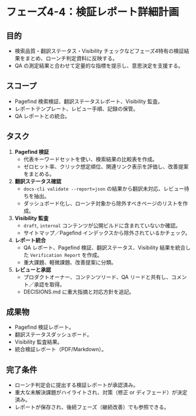 # フェーズ4-4：検証レポート詳細計画

## 目的
- 検索品質・翻訳ステータス・Visibility チェックなどフェーズ4特有の検証結果をまとめ、ローンチ判定資料に反映する。
- QA の測定結果と合わせて定量的な指標を提示し、意思決定を支援する。

## スコープ
- Pagefind 検索検証、翻訳ステータスレポート、Visibility 監査。  
- レポートテンプレート、レビュー手順、記録の保管。  
- QA レポートとの統合。

## タスク
1. **Pagefind 検証**
   - 代表キーワードセットを使い、検索結果の比較表を作成。  
   - ゼロヒット率、クリック想定順位、関連リンク表示を評価し、改善提案をまとめる。
2. **翻訳ステータス確認**
   - `docs-cli validate --report=json` の結果から翻訳未対応、レビュー待ちを抽出。  
   - ダッシュボード化し、ローンチ対象から除外すべきページのリストを作成。
3. **Visibility 監査**
   - `draft`, `internal` コンテンツが公開ビルドに含まれていないか確認。  
   - サイトマップ／Pagefind インデックスから除外されているかチェック。
4. **レポート統合**
   - QA レポート、Pagefind 検証、翻訳ステータス、Visibility 結果を統合した `Verification Report` を作成。  
   - 重大課題、軽微課題、改善提案に分類。
5. **レビューと承認**
   - プロダクトオーナー、コンテンツリード、QA リードと共有し、コメント／承認を取得。  
   - DECISIONS.md に重大指摘と対応方針を追記。

## 成果物
- Pagefind 検証レポート。  
- 翻訳ステータスダッシュボード。  
- Visibility 監査結果。  
- 統合検証レポート（PDF/Markdown）。

## 完了条件
- ローンチ判定会に提出する検証レポートが承認済み。  
- 重大な未解決課題がハイライトされ、対策（修正 or ディフェード）が決定済み。  
- レポートが保存され、後続フェーズ（継続改善）でも参照できる。
